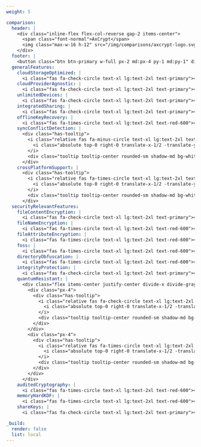 ```yaml
---
weight: 5

comparison:
  header: |
    <div class="inline-flex flex-col-reverse gap-2 items-center">
      <span class="font-normal">AxCrypt</span>
      <img class="max-w-16 h-12" src="/img/comparisons/axcrypt-logo.svg">
    </div>
  footer: |
    <button class="btn btn-primary w-full px-2 md:px-4 py-1 md:py-1" disabled>Coming Soon</button>
  generalFeatures:
    cloudStorageOptimized: |
      <i class="fas fa-check-circle text-xl lg:text-2xl text-primary"></i>
    cloudProviderAgnostic: |
      <i class="fas fa-check-circle text-xl lg:text-2xl text-primary"></i>
    unlimitedDevices: |
      <i class="fas fa-check-circle text-xl lg:text-2xl text-primary"></i>
    integratedSharing: |
      <i class="fas fa-check-circle text-xl lg:text-2xl text-primary"></i>
    offlineKeyRecovery: |
      <i class="fas fa-times-circle text-xl lg:text-2xl text-red-600"></i>
    syncConflictDetection: |
      <div class="has-tooltip">
        <i class="relative fas fa-minus-circle text-xl lg:text-2xl text-gray-600">
          <i class="absolute top-0 right-0 translate-x-1/2 -translate-y-1/2 fas fa-info-circle text-xs text-gray-600 bg-white border border-white rounded-full"></i>
        </i>
        <div class="tooltip tooltip-center rounded-sm shadow-md bg-white text-xs w-max max-w-3xs p-2">Not applicable due to lack of file name encryption.</div>
      </div>
    crossPlatformSupport: |
      <div class="has-tooltip">
        <i class="relative fas fa-times-circle text-xl lg:text-2xl text-red-600">
          <i class="absolute top-0 right-0 translate-x-1/2 -translate-y-1/2 fas fa-info-circle text-xs text-gray-600 bg-white border border-white rounded-full"></i>
        </i>
        <div class="tooltip tooltip-center rounded-sm shadow-md bg-white text-xs w-max max-w-3xs p-2">No Linux.</div>
      </div>
  securityRelevantFeatures:
    fileContentEncryption: |
      <i class="fas fa-check-circle text-xl lg:text-2xl text-primary"></i>
    fileNameEncryption: |
      <i class="fas fa-times-circle text-xl lg:text-2xl text-red-600"></i>
    fileAttributeEncryption: |
      <i class="fas fa-times-circle text-xl lg:text-2xl text-red-600"></i>
    foss: |
      <i class="fas fa-times-circle text-xl lg:text-2xl text-red-600"></i>
    directoryObfuscation: |
      <i class="fas fa-times-circle text-xl lg:text-2xl text-red-600"></i>
    integrityProtection: |
      <i class="fas fa-check-circle text-xl lg:text-2xl text-primary"></i>
    quantumResistant: |
      <div class="flex items-center justify-center divide-x divide-gray-400">
        <div class="px-4">
          <div class="has-tooltip">
            <i class="relative fas fa-check-circle text-xl lg:text-2xl text-primary">
              <i class="absolute top-0 right-0 translate-x-1/2 -translate-y-1/2 fas fa-info-circle text-xs text-gray-600 bg-white border border-white rounded-full"></i>
            </i>
            <div class="tooltip tooltip-center rounded-sm shadow-md bg-white text-xs w-max max-w-3xs p-2">Uses symmetric encryption AES.</div>
          </div>
        </div>
        <div class="px-4">
          <div class="has-tooltip">
            <i class="relative fas fa-times-circle text-xl lg:text-2xl text-red-600">
              <i class="absolute top-0 right-0 translate-x-1/2 -translate-y-1/2 fas fa-info-circle text-xs text-gray-600 bg-white border border-white rounded-full"></i>
            </i>
            <div class="tooltip tooltip-center rounded-sm shadow-md bg-white text-xs w-max max-w-3xs p-2">Uses asymmetric encryption RSA.</div>
          </div>
        </div>
      </div>
    auditedCryptography: |
      <i class="fas fa-times-circle text-xl lg:text-2xl text-red-600"></i>
    memoryHardKDF: |
      <i class="fas fa-times-circle text-xl lg:text-2xl text-red-600"></i>
    shareKeys: |
      <i class="fas fa-check-circle text-xl lg:text-2xl text-primary"></i>

_build:
  render: false
  list: local
---
```

